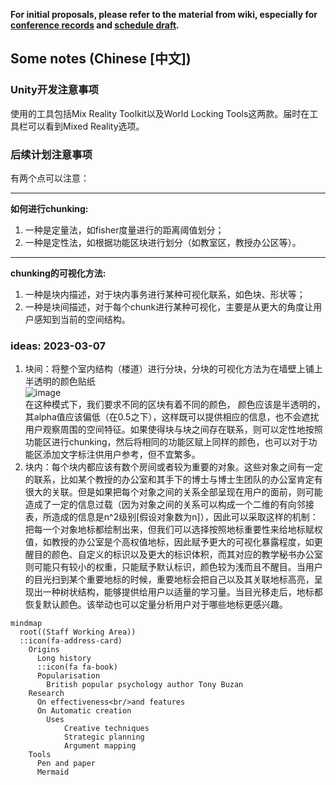 **For initial proposals, please refer to the material from wiki, especially for [conference records](https://github.com/hinczhang/GraduteThesis_Master/wiki/Weekly-Conference-Record) and [schedule draft](https://github.com/hinczhang/GraduteThesis_Master/wiki/Schedule).**
## Some notes (Chinese [中文])
### Unity开发注意事项
使用的工具包括Mix Reality Toolkit以及World Locking Tools这两款。届时在工具栏可以看到Mixed Reality选项。
### 后续计划注意事项
有两个点可以注意：  
****  
**如何进行chunking:**  
1. 一种是定量法，如fisher度量进行的距离阈值划分；  
2. 一种是定性法，如根据功能区块进行划分（如教室区，教授办公区等）。  
****
**chunking的可视化方法:**  
1. 一种是块内描述，对于块内事务进行某种可视化联系，如色块、形状等；  
2. 一种是块间描述，对于每个chunk进行某种可视化，主要是从更大的角度让用户感知到当前的空间结构。

### ideas: 2023-03-07
1. 块间：将整个室内结构（楼道）进行分块，分块的可视化方法为在墙壁上铺上半透明的颜色贴纸  
![image](https://user-images.githubusercontent.com/70082542/223527356-7c3c3249-8622-4f0e-916b-892baa2a1fcd.png)  
在这种模式下，我们要求不同的区块有着不同的颜色， 颜色应该是半透明的，其alpha值应该偏低（在0.5之下），这样既可以提供相应的信息，也不会遮扰用户观察周围的空间特征。如果使得块与块之间存在联系，则可以定性地按照功能区进行chunking，然后将相同的功能区赋上同样的颜色，也可以对于功能区添加文字标注供用户参考，但不宜繁多。  
2. 块内：每个块内都应该有数个房间或者较为重要的对象。这些对象之间有一定的联系，比如某个教授的办公室和其手下的博士与博士生团队的办公室肯定有很大的关联。但是如果把每个对象之间的关系全部呈现在用户的面前，则可能造成了一定的信息过载（因为对象之间的关系可以构成一个二维的有向邻接表，所造成的信息是n^2级别[假设对象数为n]），因此可以采取这样的机制：  
把每一个对象地标都绘制出来，但我们可以选择按照地标重要性来给地标赋权值，如教授的办公室是个高权值地标，因此赋予更大的可视化暴露程度，如更醒目的颜色、自定义的标识以及更大的标识体积，而其对应的教学秘书办公室则可能只有较小的权重，只能赋予默认标识，颜色较为浅而且不醒目。当用户的目光扫到某个重要地标的时候，重要地标会把自己以及其关联地标高亮，呈现出一种树状结构，能够提供给用户以适量的学习量。当目光移走后，地标都恢复默认颜色。该举动也可以定量分析用户对于哪些地标更感兴趣。  
```mermaid
mindmap
  root((Staff Working Area))
  ::icon(fa-address-card)
    Origins
      Long history
      ::icon(fa fa-book)
      Popularisation
        British popular psychology author Tony Buzan
    Research
      On effectiveness<br/>and features
      On Automatic creation
        Uses
            Creative techniques
            Strategic planning
            Argument mapping
    Tools
      Pen and paper
      Mermaid
```